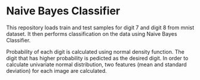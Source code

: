 # Naive Bayes Classifier
This repository loads train and test samples for digit 7 and digit 8 from mnist dataset. It then performs classification on the data using Naive Bayes Classifier.

Probability of each digit is calculated using normal density function. The digit that has higher probability is pedicted as the desired digit. In order to calculate univariate normal distribution, two features (mean and standard deviation) for each image are calculated.
